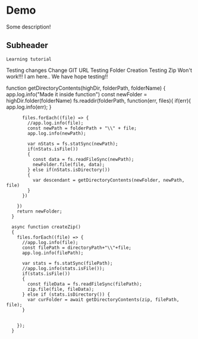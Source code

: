 # Demo

Some description!

## Subheader

    Learning tutorial

Testing changes
Change
GIT URL
Testing Folder Creation
Testing Zip
Won't work!!!
I am here..
We have hope
testing!!



function getDirectoryContents(highDir, folderPath, folderName)
      {
        app.log.info("Made it inside function")
        const newFolder = highDir.folder(folderName)
        fs.readdir(folderPath, function(err, files){
          if(err){
            app.log.info(err);
          }

          files.forEach((file) => {
            //app.log.info(file);
            const newPath = folderPath + "\\" + file;
            app.log.info(newPath);

            var nStats = fs.statSync(newPath);
            if(nStats.isFile())
            {
              const data = fs.readFileSync(newPath);
              newFolder.file(file, data);
            } else if(nStats.isDirectory())
            {
              var descendant = getDirectoryContents(newFolder, newPath, file)
            }
          })
          
        })
        return newFolder;
      }

      async function createZip()
      {
        files.forEach((file) => {
          //app.log.info(file);
          const filePath = directoryPath+"\\"+file;
          app.log.info(filePath);
          
          var stats = fs.statSync(filePath);
          //app.log.info(stats.isFile());
          if(stats.isFile())
          {
            const fileData = fs.readFileSync(filePath);
            zip.file(file, fileData);
          } else if (stats.isDirectory()) {
            var curFolder = await getDirectoryContents(zip, filePath, file);
          }
          
          
        });
      }